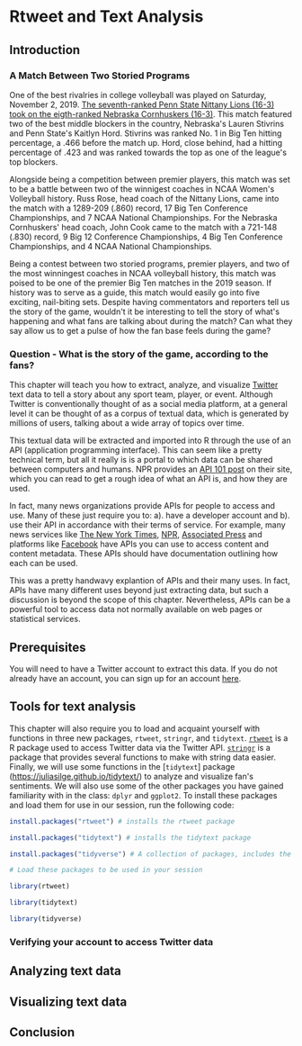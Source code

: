 # Rtweet and Text Analysis

## Introduction 

### A Match Between Two Storied Programs

One of the best rivalries in college volleyball was played on Saturday, November 2, 2019. [The seventh-ranked Penn State Nittany Lions (16-3) took on the eigth-ranked Nebraska Cornhuskers (16-3)](https://journalstar.com/sports/huskers/volleyball/john-cook-on-the-radio-nebraska-penn-state-match-will/article_c1d5c426-e136-5ef2-b589-510a0f17da82.html). This match featured two of the best middle blockers in the country, Nebraska's Lauren Stivrins and Penn State's Kaitlyn Hord. Stivrins was ranked No. 1 in Big Ten hitting percentage, a .466 before the match up. Hord, close behind, had a hitting percentage of .423 and was ranked towards the top as one of the league's top blockers. 

Alongside being a competition between premier players, this match was set to be a battle between two of the winnigest coaches in NCAA Women's Volleyball history. Russ Rose, head coach of the Nittany Lions, came into the match with a 1289-209 (.860) record, 17 Big Ten Conference Championships, and 7 NCAA National Championships. For the Nebraska Cornhuskers' head coach, John Cook came to the match with a 721-148 (.830) record, 9 Big 12 Conference Championships, 4 Big Ten Conference Championships, and 4 NCAA National Championships. 

Being a contest between two storied programs, premier players, and two of the most winningest coaches in NCAA volleyball history, this match was poised to be one of the premier Big Ten matches in the 2019 season. If history was to serve as a guide, this match would easily go into five exciting, nail-biting sets. Despite having commentators and reporters tell us the story of the game, wouldn't it be interesting to tell the story of what's happening and what fans are talking about during the match? Can what they say allow us to get a pulse of how the fan base feels during the game? 

### Question - What is the story of the game, according to the fans?

This chapter will teach you how to extract, analyze, and visualize [Twitter](www.twitter.com) text data to tell a story about any sport team, player, or event. Although Twitter is conventionally thought of as a social media platform, at a general level it can be thought of as a corpus of textual data, which is generated by millions of users, talking about a wide array of topics over time.

This textual data will be extracted and imported into R through the use of an API (application programming interface). This can seem like a pretty technical term, but all it really is is a portal to which data can be shared between computers and humans. NPR provides an [API 101 post](https://digitalservices.npr.org/post/api-101-what-api) on their site, which you can read to get a rough idea of what an API is, and how they are used. 

In fact, many news organizations provide APIs for people to access and use. Many of these just require you to: a). have a developer account and b). use their API in accordance with their terms of service. For example, many news services like [The New York Times](https://developer.nytimes.com/), [NPR](https://www.npr.org/api/index), [Associated Press](https://developer.ap.org/) and platforms like [Facebook](https://developers.facebook.com/docs/apis-and-sdks/) have APIs you can use to access content and content metadata. These APIs should have documentation outlining how each can be used. 

This was a pretty handwavy explantion of APIs and their many uses. In fact, APIs have many different uses beyond just extracting data, but such a discussion is beyond the scope of this chapter. Nevertheless, APIs can be a powerful tool to access data not normally available on web pages or statistical services.


## Prerequisites

You will need to have a Twitter account to extract this data. If you do not already have an account, you can sign up for an account [here](https://twitter.com/i/flow/signup). 

## Tools for text analysis

This chapter will also require you to load and acquaint yourself with functions in three new packages, `rtweet`, `stringr`, and `tidytext`. [`rtweet`](https://rtweet.info/index.html) is a R package used to access Twitter data via the Twitter API. [`stringr`](https://stringr.tidyverse.org/) is a package that provides several functions to make with string data easier. Finally, we will use some functions in the [`tidytext`] package (https://juliasilge.github.io/tidytext/) to analyze and visualize fan's sentiments. We will also use some of the other packages you have gained familiarity with in the class: `dplyr` and `ggplot2`. To install these packages and load them for use in our session, run the following code:


```r
install.packages("rtweet") # installs the rtweet package

install.packages("tidytext") # installs the tidytext package

install.packages("tidyverse") # A collection of packages, includes the stringr packages

# Load these packages to be used in your session

library(rtweet)

library(tidytext)

library(tidyverse)
```


### Verifying your account to access Twitter data

## Analyzing text data

## Visualizing text data

## Conclusion

